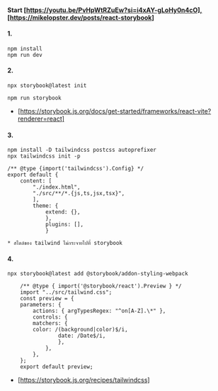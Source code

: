 #### Start [https://youtu.be/PvHpWtRZuEw?si=i4xAY-gLoHy0n4cO],[https://mikelopster.dev/posts/react-storybook]

#### 1.

```npm create vite@latest my-storybook-app -- --template react
npm install
npm run dev
```

#### 2.

    npx storybook@latest init

    npm run storybook

- [https://storybook.js.org/docs/get-started/frameworks/react-vite?renderer=react]

#### 3.

    npm install -D tailwindcss postcss autoprefixer
    npx tailwindcss init -p

    /** @type {import('tailwindcss').Config} */
    export default {
        content: [
            "./index.html",
            "./src/**/*.{js,ts,jsx,tsx}",
            ],
            theme: {
                extend: {},
                },
                plugins: [],
                }

`* สไตล์ของ tailwind ไม่กระจายไปที่ storybook`

#### 4.

```
npx storybook@latest add @storybook/addon-styling-webpack
```

```
    /** @type { import('@storybook/react').Preview } */
    import "../src/tailwind.css";
    const preview = {
    parameters: {
        actions: { argTypesRegex: "^on[A-Z].\*" },
        controls: {
        matchers: {
        color: /(background|color)$/i,
                date: /Date$/i,
                },
            },
        },
    };
    export default preview;
```

- [https://storybook.js.org/recipes/tailwindcss]
